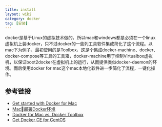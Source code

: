 ```yaml
---
title: install
layout: wiki
category: docker
tag: [安装]
---
```


docker是基于Linux的虚拟技术做的，所以mac和windows都是必须在一个linux虚拟机上装docker，只不过docker的一些列工具软件集成简化了这个流程。以mac下为例子，最初使用的是Toolbox，这是个集成docker-machine、docker、docker-compose等工具的工具箱，docker-machine用于控制Virtualbox虚拟机，以保证boot2docker在虚拟机上的运行，从而提供类似docker-daemon的环境。而后使用docker for mac这个mac本地化软件进一步简化了流程，一键化操作。

## 参考链接

* [Get started with Docker for Mac](https://docs.docker.com/docker-for-mac/)
* [Mac部署Docker环境](http://www.jianshu.com/p/5d3f6b40b132)
* [Docker for Mac vs. Docker Toolbox](https://docs.docker.com/docker-for-mac/docker-toolbox/)
* [Get Docker CE for CentOS](https://docs.docker.com/install/linux/docker-ce/centos/)